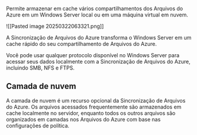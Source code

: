 Permite armazenar em cache vários compartilhamentos dos Arquivos do Azure em um Windows Server local ou em uma máquina virtual em nuvem.

![[Pasted image 20250322063321.png]]

A Sincronização de Arquivos do Azure transforma o Windows Server em um cache rápido do seu compartilhamento de Arquivos do Azure.

Você pode usar qualquer protocolo disponível no Windows Server para acessar seus dados localmente com a Sincronização de Arquivos do Azure, incluindo SMB, NFS e FTPS.

## Camada de nuvem
A camada de nuvem é um recurso opcional da Sincronização de Arquivos do Azure. Os arquivos acessados frequentemente são armazenados em cache localmente no servidor, enquanto todos os outros arquivos são organizados em camadas nos Arquivos do Azure com base nas configurações de política.

